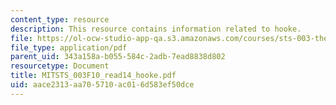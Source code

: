 ```yaml
---
content_type: resource
description: This resource contains information related to hooke.
file: https://ol-ocw-studio-app-qa.s3.amazonaws.com/courses/sts-003-the-rise-of-modern-science-fall-2010/aace2313aa705710ac016d583ef50dce_MITSTS_003F10_read14_hooke.pdf
file_type: application/pdf
parent_uid: 343a158a-b055-584c-2adb-7ead8838d802
resourcetype: Document
title: MITSTS_003F10_read14_hooke.pdf
uid: aace2313-aa70-5710-ac01-6d583ef50dce
---
```

